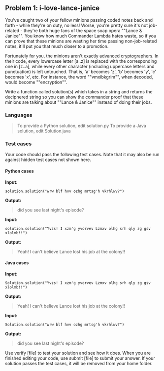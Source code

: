 ## Problem 1: i-love-lance-janice

You've caught two of your fellow minions passing coded notes back and forth - while they're on duty, no less! Worse, you're pretty sure it's not job-related - they're both huge fans of the space soap opera ""Lance & Janice"". You know how much Commander Lambda hates waste, so if you can prove that these minions are wasting her time passing non-job-related notes, it'll put you that much closer to a promotion. 

Fortunately for you, the minions aren't exactly advanced cryptographers. In their code, every lowercase letter [a..z] is replaced with the corresponding one in [z..a], while every other character (including uppercase letters and punctuation) is left untouched.  That is, 'a' becomes 'z', 'b' becomes 'y', 'c' becomes 'x', etc.  For instance, the word ""vmxibkgrlm"", when decoded, would become ""encryption"".

Write a function called solution(s) which takes in a string and returns the deciphered string so you can show the commander proof that these minions are talking about ""Lance & Janice"" instead of doing their jobs.

### Languages

>To provide a Python solution, edit solution.py
>To provide a Java solution, edit Solution.java

### Test cases

Your code should pass the following test cases.
Note that it may also be run against hidden test cases not shown here.

#### Python cases
**Input:**

```solution.solution("wrw blf hvv ozhg mrtsg'h vkrhlwv?")```

**Output:**

 >   did you see last night's episode?

**Input:**

```solution.solution("Yvzs! I xzm'g yvorvev Lzmxv olhg srh qly zg gsv xlolmb!!")```

**Output:**

>    Yeah! I can't believe Lance lost his job at the colony!!

#### Java cases

**Input:**

```Solution.solution("Yvzs! I xzm'g yvorvev Lzmxv olhg srh qly zg gsv xlolmb!!")```

**Output:**

 >   Yeah! I can't believe Lance lost his job at the colony!!

**Input:**

```Solution.solution("wrw blf hvv ozhg mrtsg'h vkrhlwv?")```

**Output:**

 >  did you see last night's episode?

Use verify [file] to test your solution and see how it does. When you are finished editing your code, use submit [file] to submit your answer. If your solution passes the test cases, it will be removed from your home folder.
